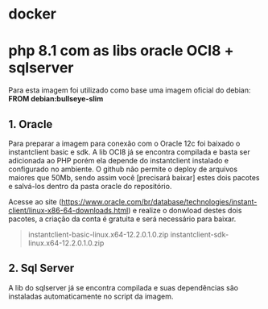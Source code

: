 # docker

# php 8.1 com as libs oracle OCI8 + sqlserver

Para esta imagem foi utilizado como base uma imagem oficial do debian:
	<b>FROM debian:bullseye-slim</b>
<h2>1. Oracle</h2>
Para preparar a imagem para conexão com o Oracle 12c foi baixado o instantclient basic e sdk.
A lib OCI8 já se encontra compilada e basta ser adicionada ao PHP porém ela depende do instantclient instalado e configurado no ambiente.
O github não permite o deploy de arquivos maiores que 50Mb, sendo assim você [precisará baixar] estes dois pacotes e salvá-los dentro da pasta oracle do repositório.

Acesse ao site (https://www.oracle.com/br/database/technologies/instant-client/linux-x86-64-downloads.html) e realize o donwload destes dois pacotes, a criação da conta é gratuita e será necessário para baixar.
	
<blockquote>
	instantclient-basic-linux.x64-12.2.0.1.0.zip
	instantclient-sdk-linux.x64-12.2.0.1.0.zip
</blockquote>


<h2>2. Sql Server</h2>
	A lib do sqlserver já se encontra compilada e suas dependências são instaladas automaticamente no script da imagem.